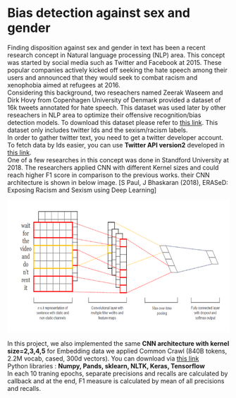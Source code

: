 # Bias detection against sex and gender  
Finding disposition against sex and gender in text has been a recent research concept in Natural language processing (NLP) area. This concept was started by social media such as Twitter and Facebook at 2015. These popular companies actively kicked off seeking the hate speech among their users and announced that they would seek to combat racism and xenophobia aimed at refugees at 2016.  
Considering this background, two reseachers named Zeerak Waseem and Dirk Hovy from Copenhagen University of Denmark provided a dataset of 16k tweets annotated for hate speech. This dataset was used later by other reseachers in NLP area to optimize their offensive recognition/bias detection models. To download this dataset please refer to [this link](https://github.com/ZeerakW/hatespeech). This dataset only includes twitter Ids and the sexism/racism labels.  
In order to gather twitter text, you need to get a twitter developer account. To fetch data by Ids easier, you can use **Twitter API version2** developed in [this link](https://github.com/twitterdev/Twitter-API-v2-sample-code).  
One of a few researches in this concept was done in Standford University at 2018. The researchers applied CNN with different Kernel sizes and could reach higher F1 score in comparison to the previous works. their CNN architecture is shown in below image. [S Paul, J Bhaskaran (2018), ERASeD: Exposing Racism and Sexism using Deep Learning]

<img src="image/CNN_architecture_topic_classification.png" height="300" width="700">

In this project, we also implemented the same **CNN architecture with kernel size=2,3,4,5**
for Embedding data we applied Common Crawl (840B tokens, 2.2M vocab, cased, 300d vectors). You can download via [this link](https://nlp.stanford.edu/projects/glove/)  
Python libraries : **Numpy, Pands, sklearn, NLTK, Keras, Tensorflow**  
In each 10 traning epochs, separate precisions and recalls are calculated by callback and at the end, F1 measure is calculated by mean of all precisions and recalls.

